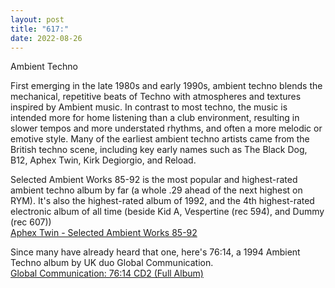 ```yaml
---
layout: post
title: "617:"
date: 2022-08-26
---
```


Ambient Techno

First emerging in the late 1980s and early 1990s, ambient techno blends the mechanical, repetitive beats of Techno with atmospheres and textures inspired by Ambient music. In contrast to most techno, the music is intended more for home listening than a club environment, resulting in slower tempos and more understated rhythms, and often a more melodic or emotive style. Many of the earliest ambient techno artists came from the British techno scene, including key early names such as The Black Dog, B12, Aphex Twin, Kirk Degiorgio, and Reload.

Selected Ambient Works 85-92 is the most popular and highest-rated ambient techno album by far (a whole .29 ahead of the next highest on RYM). It's also the highest-rated album of 1992, and the 4th highest-rated electronic album of all time (beside Kid A, Vespertine (rec 594), and Dummy (rec 607))  
[Aphex Twin \- Selected Ambient Works 85-92](https://youtu.be/Xw5AiRVqfqk)

Since many have already heard that one, here's 76:14, a 1994 Ambient Techno album by UK duo Global Communication.  
[Global Communication: 76:14 CD2 (Full Album)](https://youtu.be/-H9SWCorCuI)
